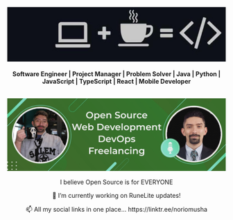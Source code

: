 <div align="center">
  <img href="https://edwardialvarado.wixsite.com/home" src=/images/caffeine.png />
  <br></br>
  <b>Software Engineer | Project Manager | Problem Solver | Java | Python | JavaScript | TypeScript | React | Mobile Developer</b>
  <br></br>
</div>

<p style="text-align:center;">
<a href="https://edwardialvarado.wixsite.com/home">
<img src=/images/Banner.png></img>
</a>
</p>

<div align="center">
  <p>I believe Open Source is for EVERYONE</p>
<p>🔭 I’m currently working on RuneLite updates!</p>
<p>📫 All my social links in one place... https://linktr.ee/noriomusha</p>
</div>



<!--
**Noriomusha/Noriomusha** is a ✨ _special_ ✨ repository because its `README.md` (this file) appears on your GitHub profile.

Here are some ideas to get you started:

- 🔭 I’m currently working on ...
- 🌱 I’m currently learning ...
- 👯 I’m looking to collaborate on ...
- 🤔 I’m looking for help with ...
- 💬 Ask me about ...
- 📫 How to reach me: ...
- 😄 Pronouns: ...
- ⚡ Fun fact: ...
-->
